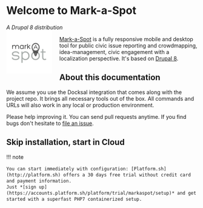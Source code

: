 # Welcome to Mark-a-Spot
*A Drupal 8 distribution*

<img src="img/logo.png" alt="Logo" style="margin: -20px 20px 0 0; float:left; width: 120px;"/>

[Mark-a-Spot](http://mark-a-spot.org) is a fully responsive mobile and desktop tool
for public civic issue reporting and crowdmapping, idea-management,
civic engagement with a localization perspective.
It's based on [Drupal 8](https://drupal.org).

## About this documentation

We assume you use the Docksal integration that comes along with the project repo. It brings all necessary tools out of the box. All commands and URLs will also work in any local or production environment.

Please help improving it. You can send pull requests anytime. If you find bugs don't hesitate to [file an issue](https://github.com/markaspot/mark-a-spot/issues).

## Skip installation, start in Cloud

!!! note

    You can start immediately with configuration: [Platform.sh](http://platform.sh) offers a 30 days free trial without credit card and payment information.
    Just *[sign up](https://accounts.platform.sh/platform/trial/markaspot/setup)* and get started with a superfast PHP7 containerized setup.

